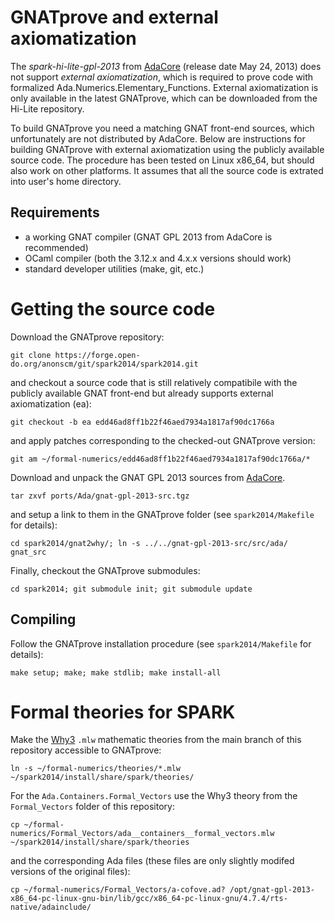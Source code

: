 GNATprove and external axiomatization
=====================================

The _spark-hi-lite-gpl-2013_ from [AdaCore](http://libre.adacore.com/)
(release date May 24, 2013) does not support _external
axiomatization_, which is required to prove code with formalized
Ada.Numerics.Elementary_Functions. External axiomatization is only
available in the latest GNATprove, which can be downloaded from the
Hi-Lite repository.

To build GNATprove you need a matching GNAT front-end sources, which
unfortunately are not distributed by AdaCore. Below are instructions
for building GNATprove with external axiomatization using the publicly
available source code. The procedure has been tested on Linux x86_64,
but should also work on other platforms. It assumes that all the
source code is extrated into user's home directory.

Requirements
------------

* a working GNAT compiler (GNAT GPL 2013 from AdaCore is recommended)
* OCaml compiler (both the 3.12.x and 4.x.x versions should work)
* standard developer utilities (make, git, etc.)

Getting the source code
=======================

Download the GNATprove repository:

```
git clone https://forge.open-do.org/anonscm/git/spark2014/spark2014.git
```

and checkout a source code that is still relatively compatibile with
the publicly available GNAT front-end but already supports external
axiomatization (ea):

```
git checkout -b ea edd46ad8ff1b22f46aed7934a1817af90dc1766a
```

and apply patches corresponding to the checked-out GNATprove version:

```
git am ~/formal-numerics/edd46ad8ff1b22f46aed7934a1817af90dc1766a/*
```

Download and unpack the GNAT GPL 2013 sources from
[AdaCore](http://libre.adacore.com/).

```
tar zxvf ports/Ada/gnat-gpl-2013-src.tgz
```

and setup a link to them in the GNATprove folder (see
`spark2014/Makefile` for details):

```
cd spark2014/gnat2why/; ln -s ../../gnat-gpl-2013-src/src/ada/ gnat_src
```

Finally, checkout the GNATprove submodules:

```
cd spark2014; git submodule init; git submodule update
```

Compiling
---------

Follow the GNATprove installation procedure (see `spark2014/Makefile`
for details):

```
make setup; make; make stdlib; make install-all
```

Formal theories for SPARK
=========================

Make the [Why3](http://why3.lri.fr/) `.mlw` mathematic theories from
the main branch of this repository accessible to GNATprove:

```
ln -s ~/formal-numerics/theories/*.mlw ~/spark2014/install/share/spark/theories/
```

For the `Ada.Containers.Formal_Vectors` use the Why3 theory from the
`Formal_Vectors` folder of this repository:

```
cp ~/formal-numerics/Formal_Vectors/ada__containers__formal_vectors.mlw ~/spark2014/install/share/spark/theories
```

and the corresponding Ada files (these files are only slightly modifed
versions of the original files):

```
cp ~/formal-numerics/Formal_Vectors/a-cofove.ad? /opt/gnat-gpl-2013-x86_64-pc-linux-gnu-bin/lib/gcc/x86_64-pc-linux-gnu/4.7.4/rts-native/adainclude/
```
